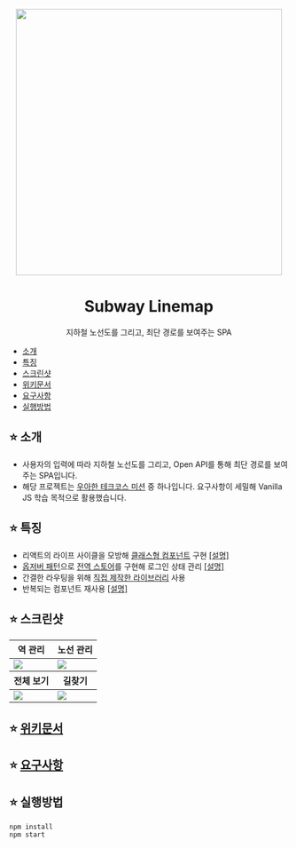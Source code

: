 <p align="middle">
  <img src="https://user-images.githubusercontent.com/81365896/161226796-03c4ef5d-6b98-4fa8-a156-c8998148bbd9.png" style="width: 480px;">
</p>
<h1 align="middle">Subway Linemap</h1>
<p align="middle">지하철 노선도를 그리고, 최단 경로를 보여주는 SPA</p>

- [소개](#%EF%B8%8F-소개)
- [특징](#%EF%B8%8F-특징)
- [스크린샷](#%EF%B8%8F-스크린샷)
- [위키문서](https://github.com/sanoopark/spa-subway-map/wiki/%EC%A0%84%EC%97%AD-%EC%83%81%ED%83%9C-%EA%B4%80%EB%A6%AC)
- [요구사항](https://github.com/woowacourse/javascript-subway#-step1)
- [실행방법](#%EF%B8%8F-실행방법)

## ⭐️ 소개

- 사용자의 입력에 따라 지하철 노선도를 그리고, Open API를 통해 최단 경로를 보여주는 SPA입니다.
- 해당 프로젝트는 [우아한 테크코스 미션](https://github.com/woowacourse/javascript-subway) 중 하나입니다. 요구사항이 세밀해 Vanilla JS 학습 목적으로 활용했습니다.

## ⭐️ 특징

- 리액트의 라이프 사이클을 모방해 [클래스형 컴포넌트](https://github.com/sanoopark/spa-subway-map/blob/main/src/js/core/Component.mjs) 구현 [[설명]](https://github.com/sanoopark/spa-subway-map/wiki/%ED%81%B4%EB%9E%98%EC%8A%A4%ED%98%95-%EC%BB%B4%ED%8F%AC%EB%84%8C%ED%8A%B8)
- [옵저버 패턴](https://github.com/sanoopark/spa-subway-map/blob/main/src/js/core/observer.js)으로 [전역 스토어](https://github.com/sanoopark/spa-subway-map/blob/main/src/js/core/store.js)를 구현해 로그인 상태 관리 [[설명]](https://github.com/sanoopark/spa-subway-map/wiki/%EC%A0%84%EC%97%AD-%EC%83%81%ED%83%9C-%EA%B4%80%EB%A6%AC)
- 간결한 라우팅을 위해 [직접 제작한 라이브러리](https://github.com/sanoopark/simple-vanilla-router) 사용
- 반복되는 컴포넌트 재사용 [[설명]](https://github.com/sanoopark/spa-subway-map/wiki/%EC%BB%B4%ED%8F%AC%EB%84%8C%ED%8A%B8-%EC%9E%AC%EC%82%AC%EC%9A%A9)

## ⭐️ 스크린샷

<table>
<thead>
  <tr>
    <th>역 관리</th>
    <th>노선 관리</th>
  </tr>
</thead>
<tbody>
  <tr>
    <td><img src="https://user-images.githubusercontent.com/81365896/161235342-f1e5ab10-dc3d-4915-82ef-71072602c393.png"></td>
    <td><img src="https://user-images.githubusercontent.com/81365896/161235477-f3997020-e18a-422c-bb93-a00fd245672d.gif"></td>
  </tr>
</tbody>
<thead>
  <tr>
    <th>전체 보기</th>
    <th>길찾기</th>
  </tr>
</thead>
<tbody>
  <tr>
    <td><img src="https://user-images.githubusercontent.com/81365896/161235750-5c95fdf0-ba5c-4c36-b053-ccb704b2abaa.png"></td>
    <td><img src="https://user-images.githubusercontent.com/81365896/161235870-c0272798-1e95-4477-a592-4f9f902cdc85.gif"></td>
  </tr>
</tbody>
</table>

## ⭐️ [위키문서](https://github.com/sanoopark/spa-subway-map/wiki/%EC%A0%84%EC%97%AD-%EC%83%81%ED%83%9C-%EA%B4%80%EB%A6%AC)

## ⭐️ [요구사항](https://github.com/woowacourse/javascript-subway#-step1)

## ⭐️ 실행방법

```
npm install
npm start
```
